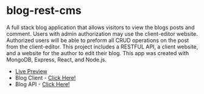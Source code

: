 # blog-rest-cms
A full stack blog application that allows visitors to view the blogs posts and comment. Users with admin authorization may use the client-editor website. Authorized users will be able to preform all CRUD operations on the post from the client-editor. This project includes a RESTFUL API, a client website, and a website for the author to edit their blog. This app was created with MongoDB, Express, React, and Node.js.

- [Live Preview](https://luhook04.github.io/blog-rest-cms/)
- Blog Client - [Click Here!](https://github.com/luhook04/blog-rest-client)
- Blog API - [Click Here!](https://github.com/luhook04/blog-rest)
